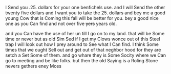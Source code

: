 I Send you .25. dollars for your one benfichels use. and I will Send the other twenty five dollars and I want you to take the 25. dollars and bey me a good young Cow that is Coming this fall will be better for you. bey a good nice one as you Can find and not over five ~~yers~~ years old. 

and you Can have the use of her un till I go on to my land. that will be Some time or never but as old Sim Sed if I get my Clows wonce out of this Steel trap I will look out how I prey around to See what I Can find. I think Some times that we ought Sell out and get out of that neghbor hood for they are setch a Set Some of them. and go whare they is Some Socity where we Can go to meeting and be like folks. but then the old Saying is a Roling Stone nevers gethers eney Moss